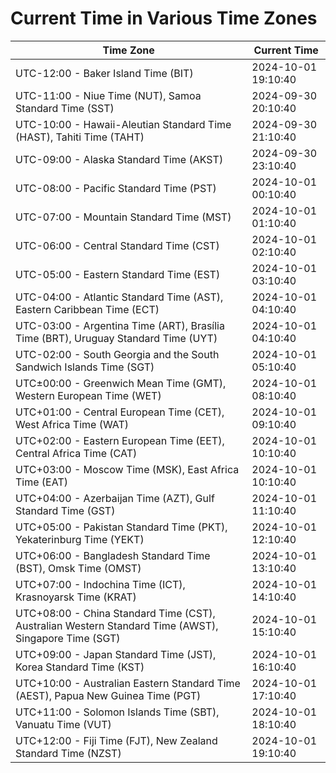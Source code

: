 # Current Time in Various Time Zones

| Time Zone | Current Time |
|-----------|--------------|
| UTC-12:00 - Baker Island Time (BIT) | 2024-10-01 19:10:40 |
| UTC-11:00 - Niue Time (NUT), Samoa Standard Time (SST) | 2024-09-30 20:10:40 |
| UTC-10:00 - Hawaii-Aleutian Standard Time (HAST), Tahiti Time (TAHT) | 2024-09-30 21:10:40 |
| UTC-09:00 - Alaska Standard Time (AKST) | 2024-09-30 23:10:40 |
| UTC-08:00 - Pacific Standard Time (PST) | 2024-10-01 00:10:40 |
| UTC-07:00 - Mountain Standard Time (MST) | 2024-10-01 01:10:40 |
| UTC-06:00 - Central Standard Time (CST) | 2024-10-01 02:10:40 |
| UTC-05:00 - Eastern Standard Time (EST) | 2024-10-01 03:10:40 |
| UTC-04:00 - Atlantic Standard Time (AST), Eastern Caribbean Time (ECT) | 2024-10-01 04:10:40 |
| UTC-03:00 - Argentina Time (ART), Brasília Time (BRT), Uruguay Standard Time (UYT) | 2024-10-01 04:10:40 |
| UTC-02:00 - South Georgia and the South Sandwich Islands Time (SGT) | 2024-10-01 05:10:40 |
| UTC±00:00 - Greenwich Mean Time (GMT), Western European Time (WET) | 2024-10-01 08:10:40 |
| UTC+01:00 - Central European Time (CET), West Africa Time (WAT) | 2024-10-01 09:10:40 |
| UTC+02:00 - Eastern European Time (EET), Central Africa Time (CAT) | 2024-10-01 10:10:40 |
| UTC+03:00 - Moscow Time (MSK), East Africa Time (EAT) | 2024-10-01 10:10:40 |
| UTC+04:00 - Azerbaijan Time (AZT), Gulf Standard Time (GST) | 2024-10-01 11:10:40 |
| UTC+05:00 - Pakistan Standard Time (PKT), Yekaterinburg Time (YEKT) | 2024-10-01 12:10:40 |
| UTC+06:00 - Bangladesh Standard Time (BST), Omsk Time (OMST) | 2024-10-01 13:10:40 |
| UTC+07:00 - Indochina Time (ICT), Krasnoyarsk Time (KRAT) | 2024-10-01 14:10:40 |
| UTC+08:00 - China Standard Time (CST), Australian Western Standard Time (AWST), Singapore Time (SGT) | 2024-10-01 15:10:40 |
| UTC+09:00 - Japan Standard Time (JST), Korea Standard Time (KST) | 2024-10-01 16:10:40 |
| UTC+10:00 - Australian Eastern Standard Time (AEST), Papua New Guinea Time (PGT) | 2024-10-01 17:10:40 |
| UTC+11:00 - Solomon Islands Time (SBT), Vanuatu Time (VUT) | 2024-10-01 18:10:40 |
| UTC+12:00 - Fiji Time (FJT), New Zealand Standard Time (NZST) | 2024-10-01 19:10:40 |
